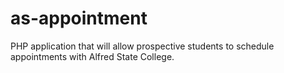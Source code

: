 # as-appointment
PHP application that will allow prospective students to schedule appointments with Alfred State College.
